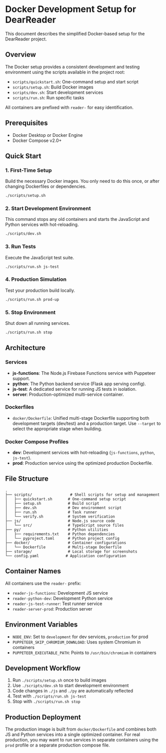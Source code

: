 # Docker Development Setup for DearReader

This document describes the simplified Docker-based setup for the DearReader project.

## Overview

The Docker setup provides a consistent development and testing environment using the scripts available in the project root:
- `scripts/quickstart.sh`: One-command setup and start script
- `scripts/setup.sh`: Build Docker images
- `scripts/dev.sh`: Start development services
- `scripts/run.sh`: Run specific tasks

All containers are prefixed with `reader-` for easy identification.

## Prerequisites

- Docker Desktop or Docker Engine
- Docker Compose v2.0+

## Quick Start

### 1. First-Time Setup
Build the necessary Docker images. You only need to do this once, or after changing Dockerfiles or dependencies.

```bash
./scripts/setup.sh
```

### 2. Start Development Environment
This command stops any old containers and starts the JavaScript and Python services with hot-reloading.

```bash
./scripts/dev.sh
```

### 3. Run Tests
Execute the JavaScript test suite.

```bash
./scripts/run.sh js-test
```

### 4. Production Simulation
Test your production build locally.

```bash
./scripts/run.sh prod-up
```

### 5. Stop Environment
Shut down all running services.

```bash
./scripts/run.sh stop
```

## Architecture

### Services
- **js-functions**: The Node.js Firebase Functions service with Puppeteer support.
- **python**: The Python backend service (Flask app serving config).
- **js-test**: A dedicated service for running JS tests in isolation.
- **server**: Production-optimized multi-service container.

### Dockerfiles
- `docker/Dockerfile`: Unified multi-stage Dockerfile supporting both development targets (dev/test) and a production target. Use `--target` to select the appropriate stage when building.

### Docker Compose Profiles
- **dev**: Development services with hot-reloading (`js-functions`, `python`, `js-test`).
- **prod**: Production service using the optimized production Dockerfile.

## File Structure
```
.
├── scripts/                 # Shell scripts for setup and management
│   ├── quickstart.sh       # One-command setup script
│   ├── setup.sh            # Build script
│   ├── dev.sh              # Dev environment script
│   ├── run.sh              # Task runner
│   └── verify.sh           # System verification
├── js/                     # Node.js source code
│   └── src/                # TypeScript source files
├── py/                     # Python utilities
│   ├── requirements.txt    # Python dependencies
│   └── pyproject.toml      # Python project config
├── docker/                 # Container configurations
│   └── Dockerfile          # Multi-stage Dockerfile
├── storage/                # Local storage for screenshots
└── config.yaml            # Application configuration
```

## Container Names
All containers use the `reader-` prefix:
- `reader-js-functions`: Development JS service
- `reader-python-dev`: Development Python service  
- `reader-js-test-runner`: Test runner service
- `reader-server-prod`: Production server

## Environment Variables
- `NODE_ENV`: Set to `development` for dev services, `production` for prod
- `PUPPETEER_SKIP_CHROMIUM_DOWNLOAD`: Uses system Chromium in containers
- `PUPPETEER_EXECUTABLE_PATH`: Points to `/usr/bin/chromium` in containers

## Development Workflow
1. Run `./scripts/setup.sh` once to build images
2. Use `./scripts/dev.sh` to start development environment
3. Code changes in `./js` and `./py` are automatically reflected
4. Test with `./scripts/run.sh js-test`
5. Stop with `./scripts/run.sh stop`

## Production Deployment
The production image is built from `docker/Dockerfile` and combines both JS and Python services into a single optimized container. For real production, you may want to run services in separate containers using the `prod` profile or a separate production compose file.